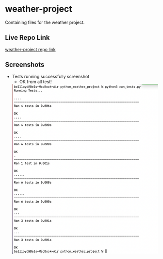 # weather-project
Containing files for the weather project.

## Live Repo Link

[weather-project repo link](https://bel-lloyd.github.io/weather-project/)

## Screenshots

- Tests running successfully screenshot
    - OK from all test!
    <img src="screenshots/tests-ok.png" alt="tests-ok-screenshot"/>